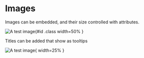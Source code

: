 # Images

Images can be embedded, and their size controlled with attributes.

 ![A test image](testimage.png){#id .class width=50% }

 Titles can be added that show as tooltips

 ![A test image](testimage.png "optional title"){ width=25% }

